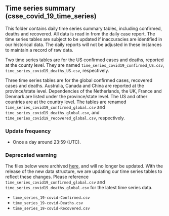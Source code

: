 ## Time series summary (csse_covid_19_time_series)

This folder contains daily time series summary tables, including confirmed,
deaths and recovered. All data is read in from the daily case report. The time
series tables are subject to be updated if inaccuracies are identified in our
historical data. The daily reports will not be adjusted in these instances to
maintain a record of raw data.

Two time series tables are for the US confirmed cases and deaths, reported at
the county level. They are named `time_series_covid19_confirmed_US.csv`,
`time_series_covid19_deaths_US.csv`, respectively.

Three time series tables are for the global confirmed cases, recovered cases and
deaths. Australia, Canada and China are reported at the province/state level.
Dependencies of the Netherlands, the UK, France and Denmark are listed under the
province/state level. The US and other countries are at the country level. The
tables are renamed `time_series_covid19_confirmed_global.csv` and
`time_series_covid19_deaths_global.csv`, and
`time_series_covid19_recovered_global.csv`, respectively.

### Update frequency

- Once a day around 23:59 (UTC).

### Deprecated warning

The files below were archived
[here](https://github.com/CSSEGISandData/COVID-19/tree/master/archived_data/archived_time_series),
and will no longer be updated. With the release of the new data structure, we
are updating our time series tables to reflect these changes. Please reference
`time_series_covid19_confirmed_global.csv` and
`time_series_covid19_deaths_global.csv` for the latest time series data.

- `time_series_19-covid-Confirmed.csv`
- `time_series_19-covid-Deaths.csv`
- `time_series_19-covid-Recovered.csv`
